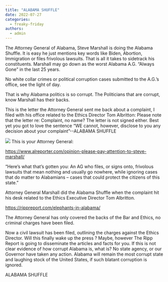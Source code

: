 ```yaml
---
title: "ALABAMA SHUFFLE"
date: 2022-07-27
categories: 
  - freaky-friday
authors: 
  - admin
---
```


The Attorney General of Alabama, Steve Marshall is doing the Alabama Shuffle. It is easy he just mentions key words like Biden, Abortion, Immigration or files frivolous lawsuits. That is all it takes to sidetrack his constituents. Marshall may go down as the worst Alabama A.G. “Always Gone” in the last 25 years.

No white collar crimes or political corruption cases submitted to the A.G.’s office, see the light of day.

That is why Alabama politics is so corrupt. The Politicians that are corrupt, know Marshall has their backs.

This is the letter the Attorney General sent me back about a complaint, I filed with his office related to the Ethics Director Tom Albritton: Please note that the letter re: Complaint, no name? The letter is not signed either. Best yet you got to love the sentence “WE cannot, however, disclose to you any decision about your complaint”--ALABAMA SHUFFLE

[![](https://rippreport.com/wp-content/uploads/24eb704d-alletter.png)](https://rippreport.com/wp-content/uploads/24eb704d-alletter.png) This is your Attorney General:

https://www.alreporter.com/opinion-please-pay-attention-to-steve-marshall/

“Here’s what that’s gotten you: An AG who files, or signs onto, frivolous lawsuits that mean nothing and usually go nowhere, while ignoring cases that do matter to Alabamians – cases that could protect the citizens of this state.”

Attorney General Marshall did the Alabama Shuffle when the complaint hit his desk related to the Ethics Executive Director Tom Albritton.

https://rippreport.com/elephants-in-alabama/

The Attorney General has only covered the backs of the Bar and Ethics, no criminal charges have been filed.

Now a civil lawsuit has been filed, outlining the charges against the Ethics Director. Will this finally wake up the press ? Maybe, however The Ripp Report is going to disseminate the articles and facts for you. If this is not clear evidence of how corrupt Alabama is, what is? No state agency, or our Governor have taken any action. Alabama will remain the most corrupt state and laughing stock of the United States, if such blatant corruption is ignored.

ALABAMA SHUFFLE
